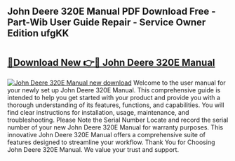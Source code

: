 ## John Deere 320E Manual PDF Download Free - Part-Wib User Guide Repair - Service Owner Edition ufgKK

# <h2><a href="http://bc85890.oget.top/?id=John+Deere+320E+Manual">🔗Download New 👉🔴 John Deere 320E Manual</a></h2>

[![John Deere 320E Manual new download](https://i.imgur.com/5g1atiW.png)](http://bc85890.oget.top/?id=John+Deere+320E+Manual)
Welcome to the user manual for your newly set up John Deere 320E Manual. This comprehensive guide is intended to help you get started with your product and provide you with a thorough understanding of its features, functions, and capabilities. You will find clear instructions for installation, usage, maintenance, and troubleshooting. Please Note the Serial Number Locate and record the serial number of your new John Deere 320E Manual for warranty purposes. This innovative John Deere 320E Manual offers a comprehensive suite of features designed to streamline your workflow. Thank You for Choosing John Deere 320E Manual. We value your trust and support.
